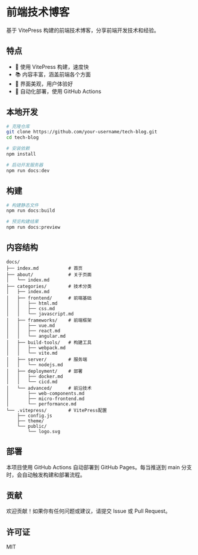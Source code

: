 # 前端技术博客

基于 VitePress 构建的前端技术博客，分享前端开发技术和经验。

## 特点

- 🚀 使用 VitePress 构建，速度快
- 📚 内容丰富，涵盖前端各个方面
- 🎨 界面美观，用户体验好
- 🔄 自动化部署，使用 GitHub Actions

## 本地开发

```bash
# 克隆仓库
git clone https://github.com/your-username/tech-blog.git
cd tech-blog

# 安装依赖
npm install

# 启动开发服务器
npm run docs:dev
```

## 构建

```bash
# 构建静态文件
npm run docs:build

# 预览构建结果
npm run docs:preview
```

## 内容结构

```
docs/
├── index.md           # 首页
├── about/             # 关于页面
│   └── index.md
├── categories/        # 技术分类
│   ├── index.md
│   ├── frontend/      # 前端基础
│   │   ├── html.md
│   │   ├── css.md
│   │   └── javascript.md
│   ├── frameworks/    # 前端框架
│   │   ├── vue.md
│   │   ├── react.md
│   │   └── angular.md
│   ├── build-tools/   # 构建工具
│   │   ├── webpack.md
│   │   └── vite.md
│   ├── server/        # 服务端
│   │   └── nodejs.md
│   ├── deployment/    # 部署
│   │   ├── docker.md
│   │   └── cicd.md
│   └── advanced/      # 前沿技术
│       ├── web-components.md
│       ├── micro-frontend.md
│       └── performance.md
└── .vitepress/        # VitePress配置
    ├── config.js
    ├── theme/
    └── public/
        └── logo.svg
```

## 部署

本项目使用 GitHub Actions 自动部署到 GitHub Pages。每当推送到 main 分支时，会自动触发构建和部署流程。

## 贡献

欢迎贡献！如果你有任何问题或建议，请提交 Issue 或 Pull Request。

## 许可证

MIT

